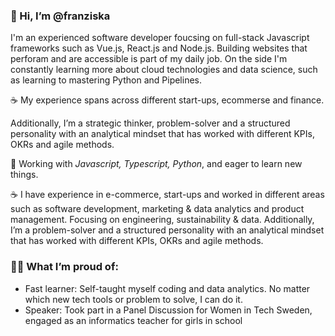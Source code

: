 ### 👋 Hi, I’m @franziska
I'm an experienced software developer foucsing on full-stack Javascript frameworks such as Vue.js, React.js and Node.js. Building websites that perforam and are accessible is part of my daily job. On the side I'm constantly learning more about cloud technologies and data science, such as learning to mastering Python and Pipelines.  

☕️ My experience spans across different start-ups, ecommerse and finance. 

Additionally, I’m a strategic thinker, problem-solver and a structured personality with an analytical mindset that has worked with different KPIs, OKRs and agile methods.

👀 Working with *Javascript, Typescript, Python*, and eager to learn new things.

☕️ I have experience in e-commerce, start-ups and worked in different areas such as software development, marketing & data analytics and product management. Focusing on engineering, sustainability & data.
Additionally, I’m a problem-solver and a structured personality with an analytical mindset that has worked with different KPIs, OKRs and agile methods.

### 👩‍💻 What I’m proud of: 
- Fast learner: Self-taught myself coding and data analytics. No matter which new tech tools or problem to solve, I can do it.
- Speaker: Took part in a Panel Discussion for Women in Tech Sweden, engaged as an informatics teacher for girls in school

<!---
franziskapendzialek/franziskapendzialek is a ✨ special ✨ repository because its `README.md` (this file) appears on your GitHub profile.
You can click the Preview link to take a look at your changes.
--->
